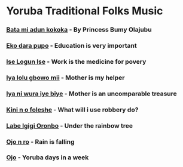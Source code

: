 # Yoruba Traditional Folks Music

### [Bata mi adun kokoka](https://github.com/yomofo2s/folksmusics/blob/b14b4833c383dc56dda69b52127127d30b679955/Bata%20mi%20a%20dun%20koko%20ka)  - By Princess Bumy Olajubu

### [Eko dara pupo](https://github.com/yomofo2s/yorubafolksmusics/blob/46b2386152f31e8b82c7202d9fe00bd08f66e561/Eko%20dara%20pupo) - Education is very important

### [Ise Logun Ise](https://github.com/yomofo2s/yorubafolksmusics/blob/46b2386152f31e8b82c7202d9fe00bd08f66e561/Ise%20Logun%20Ise) - Work is the medicine for povery

### [Iya lolu gbowo mii](https://github.com/yomofo2s/yorubafolksmusics/blob/46b2386152f31e8b82c7202d9fe00bd08f66e561/Iya%20lolu%20gbowo%20mii) - Mother is my helper

### [Iya ni wura iye biye](https://github.com/yomofo2s/yorubafolksmusics/blob/46b2386152f31e8b82c7202d9fe00bd08f66e561/Iya%20ni%20wura) - Mother is an uncomparable treasure

### [Kini n o foleshe](https://github.com/yomofo2s/yorubafolksmusics/blob/46b2386152f31e8b82c7202d9fe00bd08f66e561/Kini%20n%20o%20foleshe) - What will i use robbery do?

### [Labe Igigi Oronbo](https://github.com/yomofo2s/yorubafolksmusics/blob/46b2386152f31e8b82c7202d9fe00bd08f66e561/Labe%20Igigi%20Oronbo) - Under the rainbow tree

### [Ojo n ro](https://github.com/yomofo2s/yorubafolksmusics/blob/46b2386152f31e8b82c7202d9fe00bd08f66e561/Ojo%20n%20ro) - Rain is falling

### [Ojo](https://github.com/yomofo2s/yorubafolksmusics/blob/46b2386152f31e8b82c7202d9fe00bd08f66e561/Ojo%20n%20ro) - Yoruba days in a week
